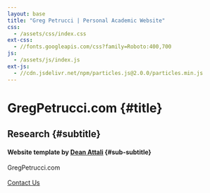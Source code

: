 ```yaml
---
layout: base
title: "Greg Petrucci | Personal Academic Website"
css:
  - /assets/css/index.css
ext-css:
  - //fonts.googleapis.com/css?family=Roboto:400,700
js:
  - /assets/js/index.js
ext-js:
  - //cdn.jsdelivr.net/npm/particles.js@2.0.0/particles.min.js
---
```


<div id="header" class="cut1" markdown="1">

<div id="header-inner" markdown="1">

# GregPetrucci.com {#title}

## Research {#subtitle}

#### Website template by [Dean Attali](https://deanattali.com/) {#sub-subtitle}


<div id="cta-out" class="page-section">
  <div id="cta">
    <div class="section-title">GregPetrucci.com</div><br/>
  </div>
  <a href="/contact" class="actionbtn">
    <span class="far fa-envelope" aria-hidden="true"></span>
    Contact Us
  </a>
</div>

</div>
